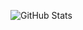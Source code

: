 ![GitHub Stats](https://github-readme-stats.vercel.app/api?username=IzaacSH6&theme=great-gatsby?PAT=1)

